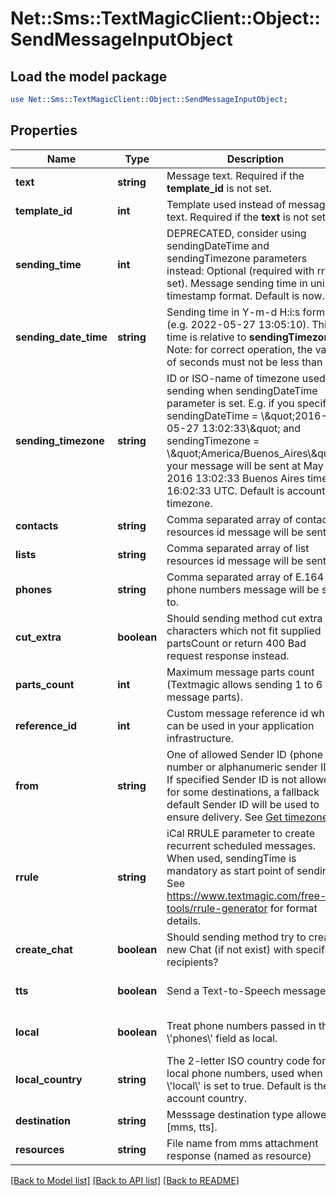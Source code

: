 # Net::Sms::TextMagicClient::Object::SendMessageInputObject

## Load the model package
```perl
use Net::Sms::TextMagicClient::Object::SendMessageInputObject;
```

## Properties
Name | Type | Description | Notes
------------ | ------------- | ------------- | -------------
**text** | **string** | Message text. Required if the **template_id** is not set. | [optional] 
**template_id** | **int** | Template used instead of message text. Required if the **text** is not set. | [optional] 
**sending_time** | **int** | DEPRECATED, consider using sendingDateTime and sendingTimezone parameters instead: Optional (required with rrule set). Message sending time in unix timestamp format. Default is now. | [optional] 
**sending_date_time** | **string** | Sending time in Y-m-d H:i:s format (e.g. 2022-05-27 13:05:10). This time is relative to **sendingTimezone**. Note: for correct operation, the value of seconds must not be less than 10. | [optional] 
**sending_timezone** | **string** | ID or ISO-name of timezone used for sending when sendingDateTime parameter is set. E.g. if you specify sendingDateTime &#x3D; \\\&quot;2016-05-27 13:02:33\\\&quot; and sendingTimezone &#x3D; \\\&quot;America/Buenos_Aires\\\&quot;, your message will be sent at May 27, 2016 13:02:33 Buenos Aires time, or 16:02:33 UTC. Default is account timezone. | [optional] 
**contacts** | **string** | Comma separated array of contact resources id message will be sent to. | [optional] 
**lists** | **string** | Comma separated array of list resources id message will be sent to. | [optional] 
**phones** | **string** | Comma separated array of E.164 phone numbers message will be sent to. | [optional] 
**cut_extra** | **boolean** | Should sending method cut extra characters which not fit supplied partsCount or return 400 Bad request response instead. | [optional] [default to false]
**parts_count** | **int** | Maximum message parts count (Textmagic allows sending 1 to 6 message parts). | [optional] 
**reference_id** | **int** | Custom message reference id which can be used in your application infrastructure. | [optional] 
**from** | **string** | One of allowed Sender ID (phone number or alphanumeric sender ID). If specified Sender ID is not allowed for some destinations, a fallback default Sender ID will be used to ensure delivery. See [Get timezones](https://docs.textmagic.com/#tag/Sender-IDs). | [optional] 
**rrule** | **string** | iCal RRULE parameter to create recurrent scheduled messages. When used, sendingTime is mandatory as start point of sending. See https://www.textmagic.com/free-tools/rrule-generator for format details. | [optional] 
**create_chat** | **boolean** | Should sending method try to create new Chat (if not exist) with specified recipients? | [optional] [default to false]
**tts** | **boolean** | Send a Text-to-Speech message. | [optional] [default to false]
**local** | **boolean** | Treat phone numbers passed in the \\&#39;phones\\&#39; field as local. | [optional] [default to false]
**local_country** | **string** | The 2-letter ISO country code for local phone numbers, used when \\&#39;local\\&#39; is set to true. Default is the account country. | [optional] 
**destination** | **string** | Messsage destination type allowed [mms, tts]. | [optional] 
**resources** | **string** | File name from mms attachment response (named as resource) | [optional] 

[[Back to Model list]](../README.md#documentation-for-models) [[Back to API list]](../README.md#documentation-for-api-endpoints) [[Back to README]](../README.md)


